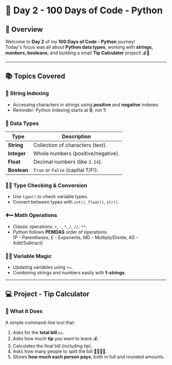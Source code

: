 # 🚀 Day 2 - 100 Days of Code - Python

## 🔎 Overview
Welcome to **Day 2** of my **100 Days of Code - Python** journey!  
Today's focus was all about **Python data types**, working with **strings, numbers, booleans**, and building a small **Tip Calculator** project! 💰🧮

---

## 📚 Topics Covered

### 🧵 String Indexing
- Accessing characters in strings using **positive** and **negative** indexes.
- Reminder: Python indexing starts at **0**, not 1!

### 🧊 Data Types
| Type | Description |
|---|---|
| **String** | Collection of characters (text). |
| **Integer** | Whole numbers (positive/negative). |
| **Float** | Decimal numbers (like `3.14`). |
| **Boolean** | `True` or `False` (capital T/F!). |

### 🕵️‍♂️ Type Checking & Conversion
- Use `type()` to check variable types.
- Convert between types with `int()`, `float()`, `str()`.

### ➕➖ Math Operations
- Classic operations: `+`, `-`, `*`, `/`, `//`, `**`.
- Python follows **PEMDAS** order of operations.  
(P - Parentheses, E - Exponents, MD - Multiply/Divide, AS - Add/Subtract)

### 🧙‍♂️ Variable Magic
- Updating variables using `+=`.
- Combining strings and numbers easily with **f-strings**.

---

## 💻 Project - Tip Calculator

### 📝 What it Does
A simple command-line tool that:
1. Asks for the **total bill** 💵.
2. Asks how much **tip** you want to leave 💰.
3. Calculates the final bill (including tip).
4. Asks how many people to split the bill 🧍‍♂️🧍‍♀️.
5. Shows **how much each person pays**, both in full and rounded amounts.

